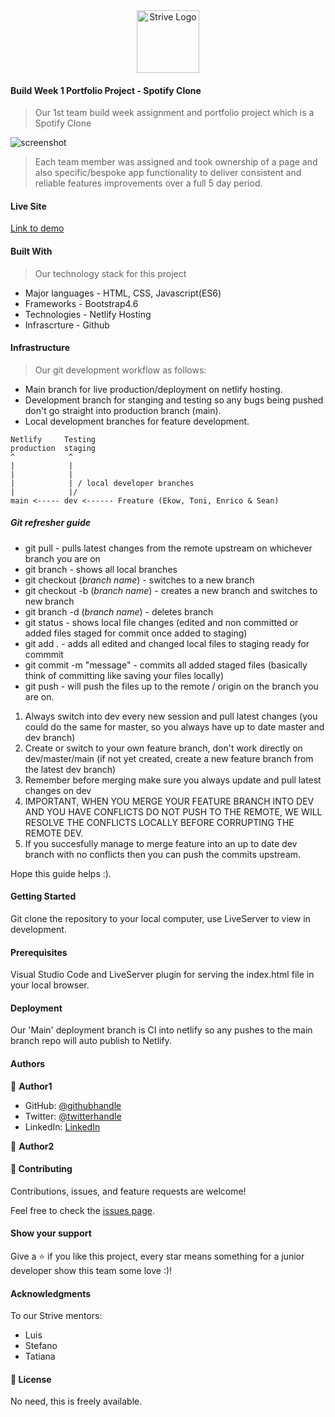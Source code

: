 
<div align="center" style="text-align:center; -webkit-animation: rotate-90-cw 3s linear infinite both; animation: rotate-90-cw 3s linear infinite both">
  <img width="100" alt="Strive Logo" src="https://strive.school/assets/strive_logo02.png">
</div>

#### Build Week 1 Portfolio Project - Spotify Clone

> Our 1st team build week assignment and portfolio project which is a Spotify Clone

![screenshot](./strive-m2-d2-netlify-app.png)

> Each team member was assigned and took ownership of a page and also specific/bespoke app functionality to deliver consistent and reliable features improvements over a full 5 day period.

#### Live Site

[Link to demo](https://strive-m2-d10-benchmark-gogcom.netlify.app/)

#### Built With

> Our technology stack for this project

- Major languages - HTML, CSS, Javascript(ES6)
- Frameworks - Bootstrap4.6
- Technologies - Netlify Hosting
- Infrascrture - Github

#### Infrastructure

> Our git development workflow as follows: 

- Main branch for live production/deployment on netlify hosting.
- Development branch for stanging and testing so any bugs being pushed don't go straight into production branch (main).
- Local development branches for feature development.

```
Netlify     Testing
production  staging
^            ^
|            |
|            |  
|            | / local developer branches
|            |/
main <----- dev <------ Freature (Ekow, Toni, Enrico & Sean)

```

##### Git refresher guide

- git pull - pulls latest changes from the remote upstream on whichever branch you are on
- git branch - shows all local branches
- git checkout (_branch name_) - switches to a new branch
- git checkout -b (_branch name_) - creates a new branch and switches to new branch
- git branch -d (_branch name_) - deletes branch
- git status - shows local file changes (edited and non committed or added files staged for commit once added to staging)
- git add . - adds all edited and changed local files to staging ready for commmit
- git commit -m "message" - commits all added staged files (basically think of committing like saving your files locally)
- git push - will push the files up to the remote / origin on the branch you are on.


1. Always switch into dev every new session and pull latest changes (you could do the same for master, so you always have up to date master and dev branch)
2. Create or switch to your own feature branch, don't work directly on dev/master/main (if not yet created, create a new feature branch from the latest dev branch)
3. Remember before merging make sure you always update and pull latest changes on dev
4. IMPORTANT, WHEN YOU MERGE YOUR FEATURE BRANCH INTO DEV AND YOU HAVE CONFLICTS DO NOT PUSH TO THE REMOTE, WE WILL RESOLVE THE CONFLICTS LOCALLY BEFORE CORRUPTING THE REMOTE DEV.
5. If you succesfully manage to merge feature into an up to date dev branch with no conflicts then you can push the commits upstream.

Hope this guide helps :).

#### Getting Started

Git clone the repository to your local computer, use LiveServer to view in development.

#### Prerequisites

Visual Studio Code and LiveServer plugin for serving the index.html file in your local browser.

#### Deployment

Our 'Main' deployment branch is CI into netlify so any pushes to the main branch repo will auto publish to Netlify.

#### Authors

👤 **Author1**

- GitHub: [@githubhandle](https://github.com/SKopsap)
- Twitter: [@twitterhandle](https://twitter.com/SKopsap)
- LinkedIn: [LinkedIn](https://linkedin.com/seanknowlesmd)

👤 **Author2**

#### 🤝 Contributing

Contributions, issues, and feature requests are welcome!

Feel free to check the [issues page](issues/).

#### Show your support

Give a ⭐️ if you like this project, every star means something for a junior developer show this team some love :)!

#### Acknowledgments

To our Strive mentors:

- Luis
- Stefano
- Tatiana

#### 📝 License

No need, this is freely available.
